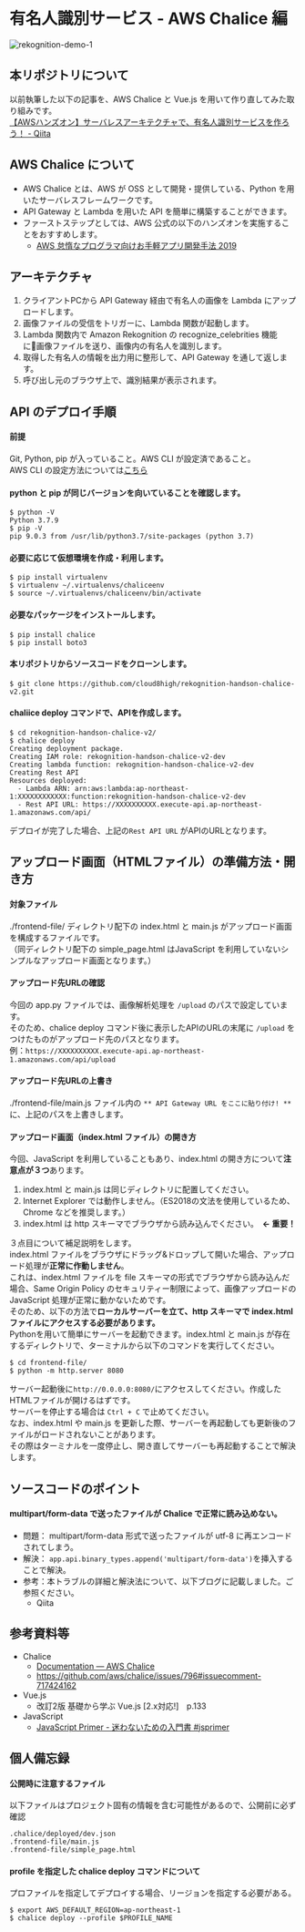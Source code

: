 # 有名人識別サービス - AWS Chalice 編
![rekognition-demo-1](https://user-images.githubusercontent.com/40209684/112740687-f52cae80-8fb9-11eb-89ef-50de3baa0210.gif)

## 本リポジトリについて
以前執筆した以下の記事を、AWS Chalice と Vue.js を用いて作り直してみた取り組みです。  
[【AWSハンズオン】サーバレスアーキテクチャで、有名人識別サービスを作ろう！ - Qiita](https://qiita.com/hayate_h/items/2091dda98bb07f758f06)

## AWS Chalice について
- AWS Chalice とは、AWS が OSS として開発・提供している、Python を用いたサーバレスフレームワークです。
- API Gateway と Lambda を用いた API を簡単に構築することができます。
- ファーストステップとしては、AWS 公式の以下のハンズオンを実施することをおすすめします。
    - [AWS 怠惰なプログラマ向けお手軽アプリ開発手法 2019](https://feature-ai-service.dma9ecr5ksxts.amplifyapp.com/chalice/)

## アーキテクチャ
1. クライアントPCから API Gateway 経由で有名人の画像を Lambda にアップロードします。
2. 画像ファイルの受信をトリガーに、Lambda 関数が起動します。
3. Lambda 関数内で Amazon Rekognition の recognize_celebrities 機能に画像ファイルを送り、画像内の有名人を識別します。
4. 取得した有名人の情報を出力用に整形して、API Gateway を通して返します。
5. 呼び出し元のブラウザ上で、識別結果が表示されます。


## API のデプロイ手順

#### 前提
Git, Python, pip が入っていること。AWS CLI が設定済であること。  
AWS CLI の設定方法については[こちら](https://docs.aws.amazon.com/ja_jp/cli/latest/userguide/cli-configure-quickstart.html)

#### python と pip が同じバージョンを向いていることを確認します。
```
$ python -V
Python 3.7.9
$ pip -V
pip 9.0.3 from /usr/lib/python3.7/site-packages (python 3.7)
```

#### 必要に応じて仮想環境を作成・利用します。
```
$ pip install virtualenv
$ virtualenv ~/.virtualenvs/chaliceenv
$ source ~/.virtualenvs/chaliceenv/bin/activate
```

#### 必要なパッケージをインストールします。
```
$ pip install chalice
$ pip install boto3
```

#### 本リポジトリからソースコードをクローンします。
```
$ git clone https://github.com/cloud8high/rekognition-handson-chalice-v2.git
```

#### chaliice deploy コマンドで、APIを作成します。
```
$ cd rekognition-handson-chalice-v2/
$ chalice deploy
Creating deployment package.
Creating IAM role: rekognition-handson-chalice-v2-dev
Creating lambda function: rekognition-handson-chalice-v2-dev
Creating Rest API
Resources deployed:
  - Lambda ARN: arn:aws:lambda:ap-northeast-1:XXXXXXXXXXXX:function:rekognition-handson-chalice-v2-dev
  - Rest API URL: https://XXXXXXXXXX.execute-api.ap-northeast-1.amazonaws.com/api/
```

デプロイが完了した場合、上記の`Rest API URL`	がAPIのURLとなります。


## アップロード画面（HTMLファイル）の準備方法・開き方

#### 対象ファイル
./frontend-file/ ディレクトリ配下の index.html と main.js がアップロード画面を構成するファイルです。  
（同ディレクトリ配下の simple_page.html はJavaScript を利用していないシンプルなアップロード画面となります。）

#### アップロード先URLの確認
今回の app.py ファイルでは、画像解析処理を `/upload` のパスで設定しています。  
そのため、chalice deploy コマンド後に表示したAPIのURLの末尾に `/upload` をつけたものがアップロード先のパスとなります。  
例：`https://XXXXXXXXXX.execute-api.ap-northeast-1.amazonaws.com/api/upload`

#### アップロード先URLの上書き
./frontend-file/main.js ファイル内の `** API Gateway URL をここに貼り付け! **`に、上記のパスを上書きします。

#### アップロード画面（index.html ファイル）の開き方
今回、JavaScript を利用していることもあり、index.html の開き方について**注意点が３つ**あります。

1. index.html と main.js は同じディレクトリに配置してください。
2. Internet Explorer では動作しません。（ES2018の文法を使用しているため、Chrome などを推奨します。）
3. index.html は http スキーマでブラウザから読み込んでください。　**← 重要！**

３点目について補足説明をします。  
index.html ファイルをブラウザにドラッグ&ドロップして開いた場合、アップロード処理が**正常に作動しません**。  
これは、index.html ファイルを file スキーマの形式でブラウザから読み込んだ場合、Same Origin Policy のセキュリティー制限によって、画像アップロードの JavaScript 処理が正常に動かないためです。  
そのため、以下の方法で**ローカルサーバーを立て、http スキーマで index.html ファイルにアクセスする必要があります。**  
Pythonを用いて簡単にサーバーを起動できます。index.html と main.js が存在するディレクトリで、ターミナルから以下のコマンドを実行してください。

```
$ cd frontend-file/
$ python -m http.server 8080
```
サーバー起動後に`http://0.0.0.0:8080/`にアクセスしてください。作成したHTMLファイルが開けるはずです。  
サーバーを停止する場合は `Ctrl + C` で止めてください。  
なお、index.html や main.js を更新した際、サーバーを再起動しても更新後のファイルがロードされないことがあります。  
その際はターミナルを一度停止し、開き直してサーバーも再起動することで解決します。


## ソースコードのポイント
#### multipart/form-data で送ったファイルが Chalice で正常に読み込めない。
- 問題： multipart/form-data 形式で送ったファイルが utf-8 に再エンコードされてしまう。
- 解決： `app.api.binary_types.append('multipart/form-data')`を挿入することで解決。
- 参考：本トラブルの詳細と解決法について、以下ブログに記載しました。ご参照ください。
    - Qiita


## 参考資料等
- Chalice
  - [Documentation — AWS Chalice](https://aws.github.io/chalice/)
  - https://github.com/aws/chalice/issues/796#issuecomment-717424162
- Vue.js
  - 改訂2版 基礎から学ぶ Vue.js \[2.x対応!]　p.133
- JavaScript
  - [JavaScript Primer - 迷わないための入門書 #jsprimer](https://jsprimer.net/)


## 個人備忘録
#### 公開時に注意するファイル
以下ファイルはプロジェクト固有の情報を含む可能性があるので、公開前に必ず確認
```
.chalice/deployed/dev.json
.frontend-file/main.js
.frontend-file/simple_page.html
```

#### profile を指定した chalice deploy コマンドについて
プロファイルを指定してデプロイする場合、リージョンを指定する必要がある。
```
$ export AWS_DEFAULT_REGION=ap-northeast-1
$ chalice deploy --profile $PROFILE_NAME
```
